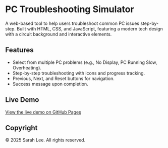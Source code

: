 # PC Troubleshooting Simulator

A web-based tool to help users troubleshoot common PC issues step-by-step. Built with HTML, CSS, and JavaScript, featuring a modern tech design with a circuit background and interactive elements.

## Features
- Select from multiple PC problems (e.g., No Display, PC Running Slow, Overheating).
- Step-by-step troubleshooting with icons and progress tracking.
- Previous, Next, and Reset buttons for navigation.
- Success message upon completion.

## Live Demo
[View the live demo on GitHub Pages](https://sleecodecraft.github.io/pc-troubleshooter)

## Copyright
© 2025 Sarah Lee. All rights reserved.